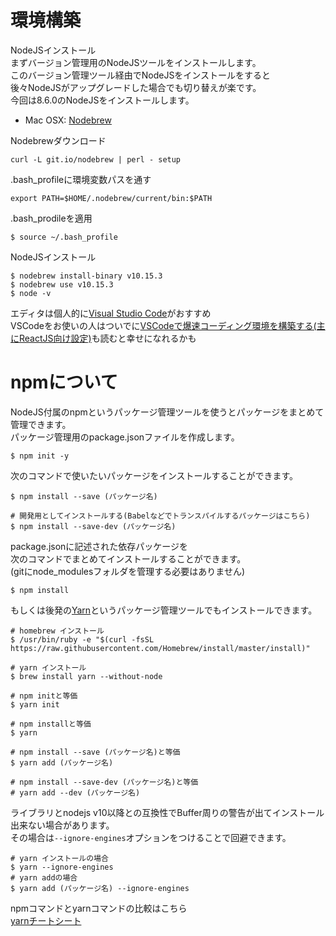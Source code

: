 # 環境構築

NodeJSインストール  
まずバージョン管理用のNodeJSツールをインストールします。  
このバージョン管理ツール経由でNodeJSをインストールをすると  
後々NodeJSがアップグレードした場合でも切り替えが楽です。  
今回は8.6.0のNodeJSをインストールします。  


* Mac OSX: [Nodebrew](https://github.com/hokaccha/nodebrew)

Nodebrewダウンロード

```
curl -L git.io/nodebrew | perl - setup
```

.bash_profileに環境変数パスを通す

```.bash_profile
export PATH=$HOME/.nodebrew/current/bin:$PATH
```

.bash_prodileを適用

```
$ source ~/.bash_profile
```

NodeJSインストール

```
$ nodebrew install-binary v10.15.3
$ nodebrew use v10.15.3
$ node -v
```

エディタは個人的に[Visual Studio Code](https://code.visualstudio.com/)がおすすめ  
VSCodeをお使いの人はついでに[VSCodeで爆速コーディング環境を構築する(主にReactJS向け設定)](https://qiita.com/teradonburi/items/c4cbd7dd5b4810e1a3a9)も読むと幸せになれるかも  


# npmについて
NodeJS付属のnpmというパッケージ管理ツールを使うとパッケージをまとめて管理できます。  
パッケージ管理用のpackage.jsonファイルを作成します。  

```
$ npm init -y
```

次のコマンドで使いたいパッケージをインストールすることができます。

```
$ npm install --save (パッケージ名)

# 開発用としてインストールする(Babelなどでトランスパイルするパッケージはこちら)
$ npm install --save-dev (パッケージ名)
```

package.jsonに記述された依存パッケージを  
次のコマンドでまとめてインストールすることができます。  
(gitにnode_modulesフォルダを管理する必要はありません)  

```
$ npm install
```

もしくは後発の[Yarn](https://yarnpkg.com/lang/en/)というパッケージ管理ツールでもインストールできます。

```
# homebrew インストール
$ /usr/bin/ruby -e "$(curl -fsSL https://raw.githubusercontent.com/Homebrew/install/master/install)"

# yarn インストール
$ brew install yarn --without-node

# npm initと等価
$ yarn init

# npm installと等価
$ yarn

# npm install --save (パッケージ名)と等価
$ yarn add (パッケージ名)

# npm install --save-dev (パッケージ名)と等価
# yarn add --dev (パッケージ名)
```

ライブラリとnodejs v10以降との互換性でBuffer周りの警告が出てインストール出来ない場合があります。  
その場合は`--ignore-engines`オプションをつけることで回避できます。  

```
# yarn インストールの場合
$ yarn --ignore-engines
# yarn addの場合
$ yarn add (パッケージ名) --ignore-engines
```

npmコマンドとyarnコマンドの比較はこちら  
[yarnチートシート](https://qiita.com/morrr/items/558bf64cd619ebdacd3d)
